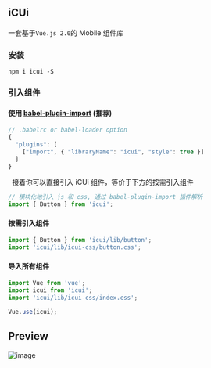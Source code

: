 ## iCUi

一套基于`Vue.js 2.0`的 Mobile 组件库

### 安装

```shell
npm i icui -S
```

### 引入组件

#### 使用 [babel-plugin-import](https://github.com/ant-design/babel-plugin-import) (推荐)

   ```js
   // .babelrc or babel-loader option
   {
     "plugins": [
       ["import", { "libraryName": "icui", "style": true }]
     ]
   }
   ```
   
   接着你可以直接引入 iCUi 组件，等价于下方的按需引入组件

   ```js
   // 模块化地引入 js 和 css, 通过 babel-plugin-import 插件解析
   import { Button } from 'icui';
   ```

#### 按需引入组件

   ```jsx
   import { Button } from 'icui/lib/button';
   import 'icui/lib/icui-css/button.css';
   ```
 
#### 导入所有组件
 
```javascript
import Vue from 'vue';
import icui from 'icui';
import 'icui/lib/icui-css/index.css';

Vue.use(icui);
```
## Preview

![image](https://qr.api.cli.im/qr?data=http%253A%252F%252F118.190.69.137%253A5678&level=H&transparent=false&bgcolor=%23ffffff&forecolor=%23000000&blockpixel=12&marginblock=1&logourl=&size=280&kid=cliim&key=d8d83cde61dc22a9c5ebd4c4b72fa481)